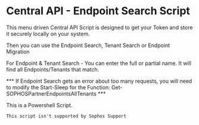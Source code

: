 # Central API - Endpoint Search Script

This menu driven Central API Script is designed to get your Token and store it securely locally on your system. 

Then you can use the Endpoint Search, Tenant Search or Endpoint Migration

For Endpoint & Tenant Search - You can enter the full or partial name. It will find all Endpoints/Tenants that match.

*** If Endpoint Search gets an error about too many requests, you will need to modify the Start-Sleep for the Function: Get-SOPHOSPartnerEndpointsAllTenants ***
  
This is a Powershell Script.
  
```
This script isn't supported by Sophos Support
```
